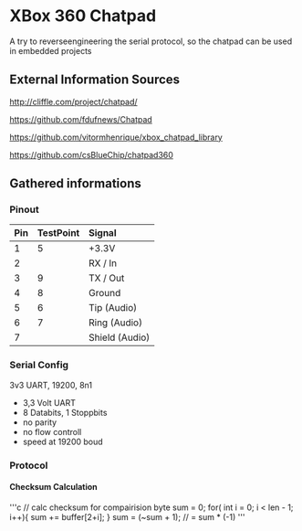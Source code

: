 # XBox 360 Chatpad

A try to reverseengineering the serial protocol, so the chatpad can be used in embedded projects

## External Information Sources

http://cliffle.com/project/chatpad/

https://github.com/fdufnews/Chatpad

https://github.com/vitormhenrique/xbox_chatpad_library

https://github.com/csBlueChip/chatpad360

## Gathered informations

### Pinout

| Pin | TestPoint | Signal         |
|:----|:----------|:---------------|
| 1   | 5         | +3.3V          |
| 2   |           | RX / In        |
| 3   | 9         | TX / Out       |
| 4   | 8         | Ground         |
| 5   | 6         | Tip (Audio)    |
| 6   | 7         | Ring (Audio)   |
| 7   |           | Shield (Audio) |

### Serial Config

3v3 UART, 19200, 8n1

* 3,3 Volt UART
* 8 Databits, 1 Stoppbits
* no parity
* no flow controll
* speed at 19200 boud

### Protocol

#### Checksum Calculation

'''c
// calc checksum for compairision
byte sum = 0;
for( int i = 0; i < len - 1; i++){
  sum += buffer[2+i];
}
sum = (~sum + 1); // = sum * (-1)
'''
